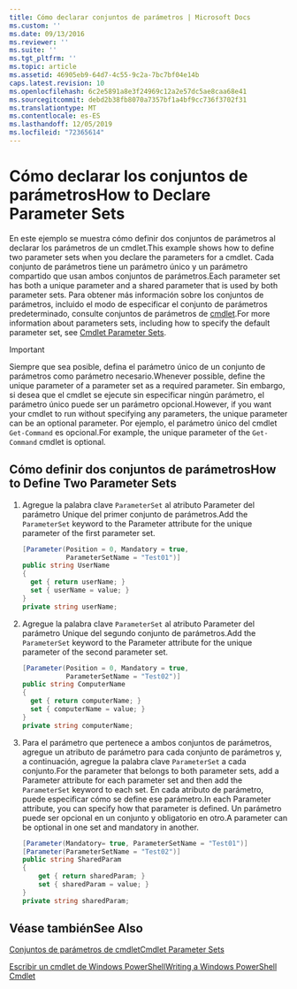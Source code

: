 ```yaml
---
title: Cómo declarar conjuntos de parámetros | Microsoft Docs
ms.custom: ''
ms.date: 09/13/2016
ms.reviewer: ''
ms.suite: ''
ms.tgt_pltfrm: ''
ms.topic: article
ms.assetid: 46905eb9-64d7-4c55-9c2a-7bc7bf04e14b
caps.latest.revision: 10
ms.openlocfilehash: 6c2e5891a8e3f24969c12a2e57dc5ae8caa68e41
ms.sourcegitcommit: debd2b38fb8070a7357bf1a4bf9cc736f3702f31
ms.translationtype: MT
ms.contentlocale: es-ES
ms.lasthandoff: 12/05/2019
ms.locfileid: "72365614"
---
```

# <a name="how-to-declare-parameter-sets"></a><span data-ttu-id="05bb8-102">Cómo declarar los conjuntos de parámetros</span><span class="sxs-lookup"><span data-stu-id="05bb8-102">How to Declare Parameter Sets</span></span>

<span data-ttu-id="05bb8-103">En este ejemplo se muestra cómo definir dos conjuntos de parámetros al declarar los parámetros de un cmdlet.</span><span class="sxs-lookup"><span data-stu-id="05bb8-103">This example shows how to define two parameter sets when you declare the parameters for a cmdlet.</span></span> <span data-ttu-id="05bb8-104">Cada conjunto de parámetros tiene un parámetro único y un parámetro compartido que usan ambos conjuntos de parámetros.</span><span class="sxs-lookup"><span data-stu-id="05bb8-104">Each parameter set has both a unique parameter and a shared parameter that is used by both parameter sets.</span></span> <span data-ttu-id="05bb8-105">Para obtener más información sobre los conjuntos de parámetros, incluido el modo de especificar el conjunto de parámetros predeterminado, consulte conjuntos de parámetros de [cmdlet](./cmdlet-parameter-sets.md).</span><span class="sxs-lookup"><span data-stu-id="05bb8-105">For more information about parameters sets, including how to specify the default parameter set, see [Cmdlet Parameter Sets](./cmdlet-parameter-sets.md).</span></span>

> [!IMPORTANT]
> <span data-ttu-id="05bb8-106">Siempre que sea posible, defina el parámetro único de un conjunto de parámetros como parámetro necesario.</span><span class="sxs-lookup"><span data-stu-id="05bb8-106">Whenever possible, define the unique parameter of a parameter set as a required parameter.</span></span> <span data-ttu-id="05bb8-107">Sin embargo, si desea que el cmdlet se ejecute sin especificar ningún parámetro, el parámetro único puede ser un parámetro opcional.</span><span class="sxs-lookup"><span data-stu-id="05bb8-107">However, if you want your cmdlet to run without specifying any parameters, the unique parameter can be an optional parameter.</span></span> <span data-ttu-id="05bb8-108">Por ejemplo, el parámetro único del cmdlet `Get-Command` es opcional.</span><span class="sxs-lookup"><span data-stu-id="05bb8-108">For example, the unique parameter of the `Get-Command` cmdlet is optional.</span></span>

## <a name="how-to-define-two-parameter-sets"></a><span data-ttu-id="05bb8-109">Cómo definir dos conjuntos de parámetros</span><span class="sxs-lookup"><span data-stu-id="05bb8-109">How to Define Two Parameter Sets</span></span>

1. <span data-ttu-id="05bb8-110">Agregue la palabra clave `ParameterSet` al atributo Parameter del parámetro Unique del primer conjunto de parámetros.</span><span class="sxs-lookup"><span data-stu-id="05bb8-110">Add the `ParameterSet` keyword to the Parameter attribute for the unique parameter of the first parameter set.</span></span>

   ```csharp
   [Parameter(Position = 0, Mandatory = true,
              ParameterSetName = "Test01")]
   public string UserName
   {
     get { return userName; }
     set { userName = value; }
   }
   private string userName;
   ```

2. <span data-ttu-id="05bb8-111">Agregue la palabra clave `ParameterSet` al atributo Parameter del parámetro Unique del segundo conjunto de parámetros.</span><span class="sxs-lookup"><span data-stu-id="05bb8-111">Add the `ParameterSet` keyword to the Parameter attribute for the unique parameter of the second parameter set.</span></span>

   ```csharp
   [Parameter(Position = 0, Mandatory = true,
              ParameterSetName = "Test02")]
   public string ComputerName
   {
     get { return computerName; }
     set { computerName = value; }
   }
   private string computerName;
   ```

3. <span data-ttu-id="05bb8-112">Para el parámetro que pertenece a ambos conjuntos de parámetros, agregue un atributo de parámetro para cada conjunto de parámetros y, a continuación, agregue la palabra clave `ParameterSet` a cada conjunto.</span><span class="sxs-lookup"><span data-stu-id="05bb8-112">For the parameter that belongs to both parameter sets, add a Parameter attribute for each parameter set and then add the `ParameterSet` keyword to each set.</span></span> <span data-ttu-id="05bb8-113">En cada atributo de parámetro, puede especificar cómo se define ese parámetro.</span><span class="sxs-lookup"><span data-stu-id="05bb8-113">In each Parameter attribute, you can specify how that parameter is defined.</span></span> <span data-ttu-id="05bb8-114">Un parámetro puede ser opcional en un conjunto y obligatorio en otro.</span><span class="sxs-lookup"><span data-stu-id="05bb8-114">A parameter can be optional in one set and mandatory in another.</span></span>

   ```csharp
   [Parameter(Mandatory= true, ParameterSetName = "Test01")]
   [Parameter(ParameterSetName = "Test02")]
   public string SharedParam
   {
       get { return sharedParam; }
       set { sharedParam = value; }
   }
   private string sharedParam;
   ```

## <a name="see-also"></a><span data-ttu-id="05bb8-115">Véase también</span><span class="sxs-lookup"><span data-stu-id="05bb8-115">See Also</span></span>

[<span data-ttu-id="05bb8-116">Conjuntos de parámetros de cmdlet</span><span class="sxs-lookup"><span data-stu-id="05bb8-116">Cmdlet Parameter Sets</span></span>](./cmdlet-parameter-sets.md)

[<span data-ttu-id="05bb8-117">Escribir un cmdlet de Windows PowerShell</span><span class="sxs-lookup"><span data-stu-id="05bb8-117">Writing a Windows PowerShell Cmdlet</span></span>](./writing-a-windows-powershell-cmdlet.md)
